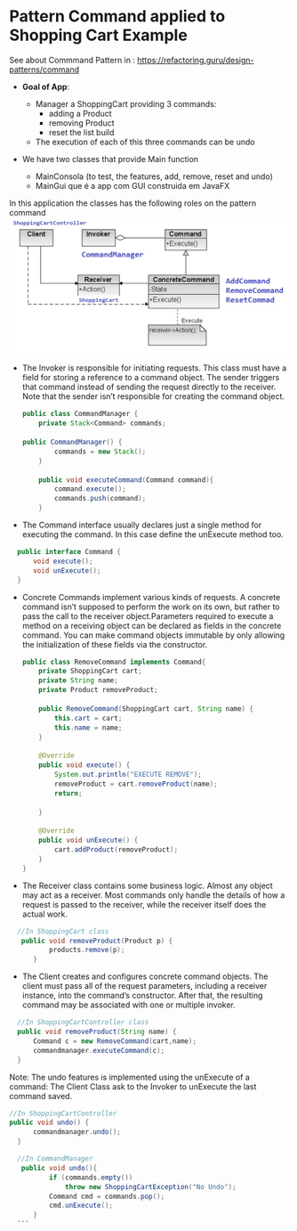 # Pattern Command applied to Shopping Cart Example

See about Commmand Pattern in : https://refactoring.guru/design-patterns/command


- **Goal of App**:
    * Manager a ShoppingCart providing 3 commands:
        * adding a Product
        * removing Product 
        * reset the list build
    * The execution of each of this three commands can be undo 
    
    
- We have two classes that provide Main function
    - MainConsola (to test, the features, add, remove, reset and undo)
    - MainGui que é a app com GUI construida em JavaFX
 
 In this application the classes has the following roles on the pattern command
  ![](images/pattern.JPG)
  
  
  
  - The Invoker is responsible for initiating requests. This class must have a field for storing a reference to a command object. The sender triggers that command instead of sending the request directly to the receiver. Note that the sender isn’t responsible for creating the command object.
    ```java
    public class CommandManager {
        private Stack<Command> commands;
 
    public CommandManager() {
            commands = new Stack();
        }
    
        public void executeCommand(Command command){
            command.execute();
            commands.push(command);
        }
    ```
 
  - The Command interface usually declares just a single method for executing the command. In this case define the unExecute method too. 
  ```java
    public interface Command {
        void execute();
        void unExecute();
    }
  ```
  
  - Concrete Commands implement various kinds of requests. A concrete command isn’t supposed to perform the work on its own, but rather to pass the call to the receiver object.Parameters required to execute a method on a receiving object can be declared as fields in the concrete command. You can make command objects immutable by only allowing the initialization of these fields via the constructor.
    
    ```java
    public class RemoveCommand implements Command{
        private ShoppingCart cart;
        private String name;
        private Product removeProduct;
    
        public RemoveCommand(ShoppingCart cart, String name) {
            this.cart = cart;
            this.name = name;
        }
    
        @Override
        public void execute() {
            System.out.println("EXECUTE REMOVE");
            removeProduct = cart.removeProduct(name);
            return;
    
        }
    
        @Override
        public void unExecute() {
            cart.addProduct(removeProduct);
        }
    }
    ```
  - The Receiver class contains some business logic. Almost any object may act as a receiver. Most commands only handle the details of how a request is passed to the receiver, while the receiver itself does the actual work.
  ```java
    //In ShoppingCart class
     public void removeProduct(Product p) {
            products.remove(p);
        }
  ```
  - The Client creates and configures concrete command objects. The client must pass all of the request parameters, including a receiver instance, into the command’s constructor. After that, the resulting command may be associated with one or multiple invoker.
  ```java
    //In ShoppingCartController class
    public void removeProduct(String name) {
        Command c = new RemoveCommand(cart,name); 
        commandmanager.executeCommand(c);
    }
  ``` 
  Note: The undo features is implemented using the unExecute of a command: The Client Class ask to the Invoker to unExecute the last command saved.
  ```java
//In ShoppingCartController
  public void undo() {
        commandmanager.undo();        
    }
  ``` 
    
  ```java
    //In CommandManager
     public void undo(){
            if (commands.empty())
                throw new ShoppingCartException("No Undo");
            Command cmd = commands.pop();
            cmd.unExecute();
        }
    ```
  
